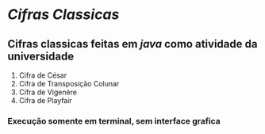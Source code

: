 # __*Cifras Classicas*__

## **Cifras classicas** feitas em *java* como atividade da universidade

1. Cifra de César
2. Cifra de Transposição Colunar 
3. Cifra de Vigenère
4. Cifra de Playfair

### Execução somente em terminal, sem interface grafica
